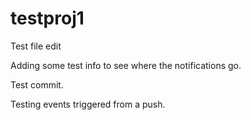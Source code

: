 # testproj1

Test file edit

Adding some test info to see where the notifications go.

Test commit.

Testing events triggered from a push.
